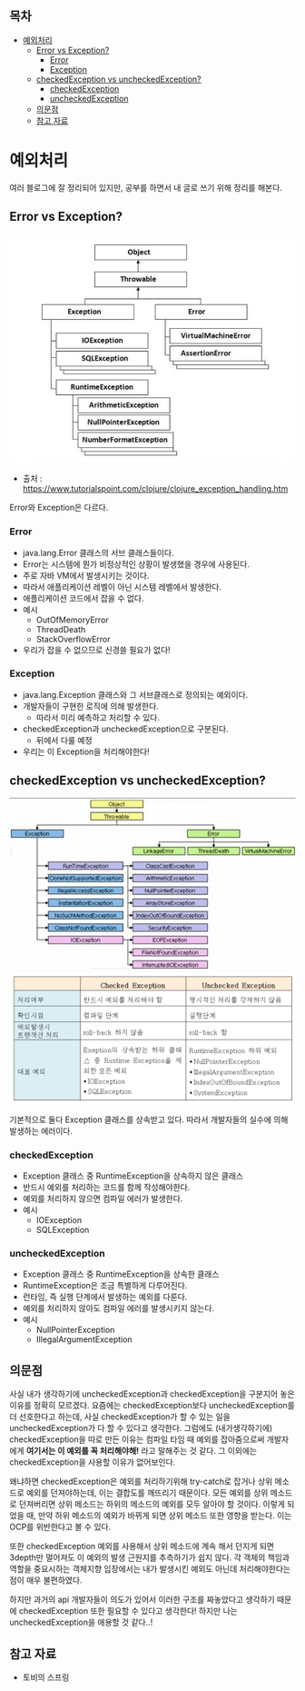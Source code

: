 ## 목차
- [예외처리](#예외처리)
  - [Error vs Exception?](#error-vs-exception)
    - [Error](#error)
    - [Exception](#exception)
  - [checkedException vs uncheckedException?](#checkedexception-vs-uncheckedexception)
    - [checkedException](#checkedexception)
    - [uncheckedException](#uncheckedexception)
  - [의문점](#의문점)
  - [참고 자료](#참고-자료)


# 예외처리
여러 블로그에 잘 정리되어 있지만, 공부를 하면서 내 글로 쓰기 위해 정리를 해본다.


## Error vs Exception?
![](images/2021-06-11-19-45-57.png)
- 출처 : https://www.tutorialspoint.com/clojure/clojure_exception_handling.htm

Error와 Exception은 다르다.

### Error
- java.lang.Error 클래스의 서브 클래스들이다.
- Error는 시스템에 뭔가 비정상적인 상황이 발생했을 경우에 사용된다.
- 주로 자바 VM에서 발생시키는 것이다.
- 따라서 애플리케이션 레벨이 아닌 시스템 레벨에서 발생한다.
- 애플리케이션 코드에서 잡을 수 없다.
- 예시
  - OutOfMemoryError
  - ThreadDeath
  - StackOverflowError
- 우리가 잡을 수 없으므로 신경쓸 필요가 없다!

### Exception
- java.lang.Exception 클래스와 그 서브클래스로 정의되는 예외이다.
- 개발자들이 구현한 로직에 의해 발생한다.
  - 따라서 미리 예측하고 처리할 수 있다.
- checkedException과 uncheckedException으로 구분된다.
  - 뒤에서 다룰 예정
- 우리는 이 Exception을 처리해야한다!

## checkedException vs uncheckedException?
![](images/2021-06-11-20-07-58.png)
![](images/2021-06-11-20-08-30.png)

기본적으로 둘다 Exception 클래스를 상속받고 있다.
따라서 개발자들의 실수에 의해 발생하는 에러이다.

### checkedException
- Exception 클래스 중 RuntimeException을 상속하지 않은 클래스
- 반드시 예외를 처리하는 코드를 함께 작성해야한다.
- 예외를 처리하지 않으면 컴파일 에러가 발생한다.
- 예시
  - IOException
  - SQLException

### uncheckedException
- Exception 클래스 중 RuntimeException을 상속한 클래스
- RuntimeException은 조금 특별하게 다루어진다.
- 런타임, 즉 실행 단계에서 발생하는 예외를 다룬다.
- 예외를 처리하지 않아도 컴파일 에러를 발생시키지 않는다.
- 예시
  - NullPointerException
  - IllegalArgumentException

## 의문점
사실 내가 생각하기에 uncheckedException과 checkedException을 구분지어 놓은 이유를 정확히 모르겠다. 요즘에는 checkedException보다 uncheckedException를 더 선호한다고 하는데, 사실 checkedException가 할 수 있는 일을 uncheckedException가 다 할 수 있다고 생각한다.
그럼에도 (내가생각하기에) checkedException을 따로 만든 이유는 컴파일 타임 때 예외를 잡아줌으로써 개발자에게 __여기서는 이 예외를 꼭 처리해야해!__ 라고 말해주는 것 같다. 그 이외에는 checkedException을 사용할 이유가 없어보인다.

왜냐하면 checkedException은 예외를 처리하기위해 try-catch로 잡거나 상위 메소드로 예외를 던져야하는데, 이는 결합도를 깨뜨리기 때문이다.
모든 예외를 상위 메소드로 던져버리면 상위 메소드는 하위의 메소드의 예외를 모두 알아야 할 것이다. 이렇게 되었을 때, 만약 하위 메소드의 예외가 바뀌게 되면 상위 메소드 또한 영향을 받는다. 이는 OCP를 위반한다고 볼 수 있다.

또한 checkedException 예외를 사용해서 상위 메소드에 계속 해서 던지게 되면 3depth만 멀어져도 이 예외의 발생 근원지를 추측하기가 쉽지 않다. 각 객체의 책임과 역할을 중요시하는 객체지향 입장에서는 내가 발생시킨 예외도 아닌데 처리해야한다는 점이 매우 불편하였다.

하지만 과거의 api 개발자들이 의도가 있어서 이러한 구조를 짜놓았다고 생각하기 때문에 checkedException 또한 필요할 수 있다고 생각한다!
하지만 나는 uncheckedException을 애용할 것 같다..!

## 참고 자료
- 토비의 스프링